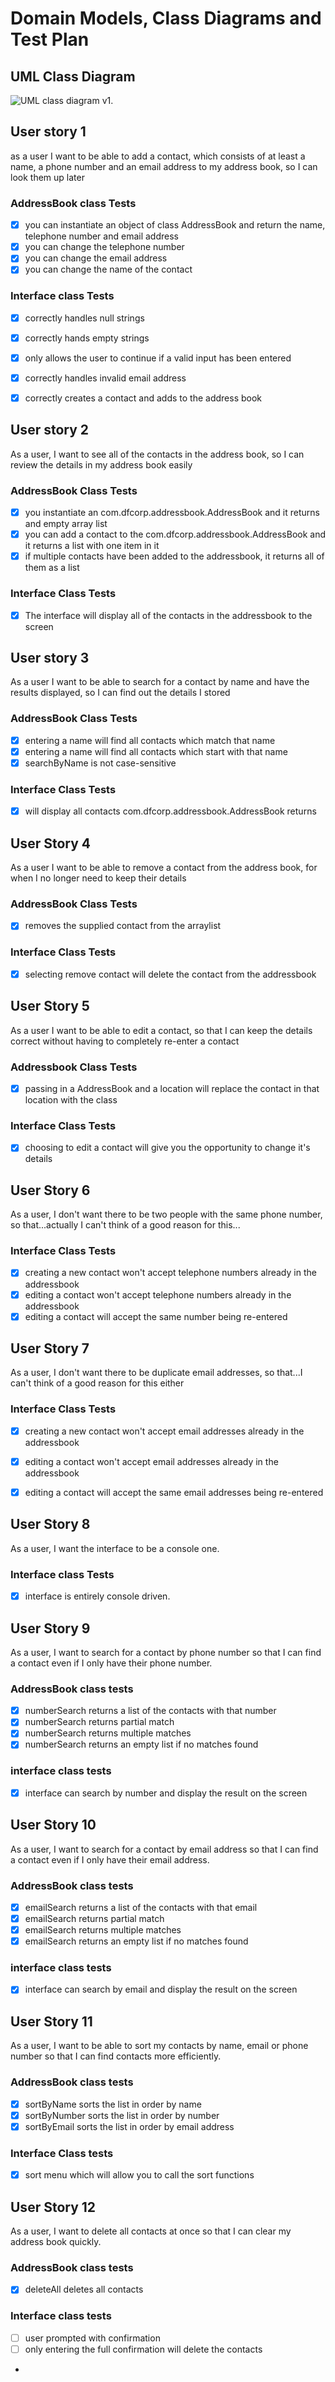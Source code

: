 # Domain Models, Class Diagrams and Test Plan

## UML Class Diagram

![UML class diagram v1.](classdiagram.png)

## User story 1
as a user I want to be able to add a contact, which consists of at least a name, a phone number and an email address to my address book, so I can look them up later


### AddressBook class Tests
- [x] you can instantiate an object of class AddressBook and return the name, telephone number and email address
- [x] you can change the telephone number
- [x] you can change the email address
- [x] you can change the name of the contact

### Interface class Tests
- [x] correctly handles null strings
- [x] correctly hands empty strings
- [x] only allows the user to continue if a valid input has been entered
- [x] correctly handles invalid email address
- [x] correctly creates a contact and adds to the address book


## User story 2

As a user, I want to see all of the contacts in the address book, so I can review the details in my address book easily

### AddressBook Class Tests

- [x] you instantiate an com.dfcorp.addressbook.AddressBook and it returns and empty array list
- [x] you can add a contact to the com.dfcorp.addressbook.AddressBook and it returns a list with one item in it
- [x] if multiple contacts have been added to the addressbook, it returns all of them as a list

### Interface Class Tests
- [x] The interface will display all of the contacts in the addressbook to the screen

## User story 3

As a user I want to be able to search for a contact by name and have the results displayed, so I can find out the details I stored

### AddressBook Class Tests

- [x] entering a name will find all contacts which match that name
- [x] entering a name will find all contacts which start with that name
- [x] searchByName is not case-sensitive

### Interface Class Tests

- [x] will display all contacts com.dfcorp.addressbook.AddressBook returns
 
## User Story 4

As a user I want to be able to remove a contact from the address book, for when I no longer need to keep their details

### AddressBook Class Tests

- [x] removes the supplied contact from the arraylist

### Interface Class Tests

- [x] selecting remove contact will delete the contact from the addressbook

## User Story 5

As a user I want to be able to edit a contact, so that I can keep the details correct without having to completely re-enter a contact

### Addressbook Class Tests

- [x] passing in a AddressBook and a location will replace the contact in that location with the class

### Interface Class Tests

- [x] choosing to edit a contact will give you the opportunity to change it's details

## User Story 6

As a user, I don't want there to be two people with the same phone number, so that...actually I can't think of a good reason for this...

### Interface Class Tests

- [x] creating a new contact won't accept telephone numbers already in the addressbook
- [x] editing a contact won't accept telephone numbers already in the addressbook
- [x] editing a contact will accept the same number being re-entered

## User Story 7

As a user, I don't want there to be duplicate email addresses, so that...I can't think of a good reason for this either

### Interface Class Tests

- [x] creating a new contact won't accept email addresses already in the addressbook
- [x] editing a contact won't accept email addresses already in the addressbook
- [x] editing a contact will accept the same email addresses being re-entered


## User Story 8

As a user, I want the interface to be a console one.

### Interface class Tests

-[x] interface is entirely console driven.

## User Story 9

As a user, I want to search for a contact by phone number so that I can find a contact even if I only have their phone number.

### AddressBook class tests

- [x] numberSearch returns a list of the contacts with that number
- [x] numberSearch returns partial match
- [x] numberSearch returns multiple matches
- [x] numberSearch returns an empty list if no matches found

### interface class tests

- [x] interface can search by number and display the result on the screen


## User Story 10

As a user, I want to search for a contact by email address so that I can find a contact even if I only have their email address.

### AddressBook class tests

- [x] emailSearch returns a list of the contacts with that email
- [x] emailSearch returns partial match
- [x] emailSearch returns multiple matches
- [x] emailSearch returns an empty list if no matches found

### interface class tests

- [x] interface can search by email and display the result on the screen

## User Story 11

As a user, I want to be able to sort my contacts by name, email or phone number so that I can find contacts more efficiently.

### AddressBook class tests

- [x] sortByName sorts the list in order by name 
- [x] sortByNumber sorts the list in order by number
- [x] sortByEmail sorts the list in order by email address

### Interface Class tests

- [x] sort menu which will allow you to call the sort functions

## User Story 12

As a user, I want to delete all contacts at once so that I can clear my address book quickly.

### AddressBook class tests
- [x] deleteAll deletes all contacts

### Interface class tests

- [ ] user prompted with confirmation
- [ ] only entering the full confirmation will delete the contacts
- 